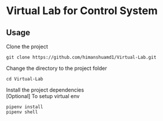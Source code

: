 # Virtual Lab for Control System

## Usage
Clone the project
```
git clone https://github.com/himanshuamd1/Virtual-Lab.git
```
Change the directory to the project folder
```
cd Virtual-Lab
```
Install the project dependencies<br/>
[Optional] To setup virtual env
```
pipenv install
pipenv shell
```

